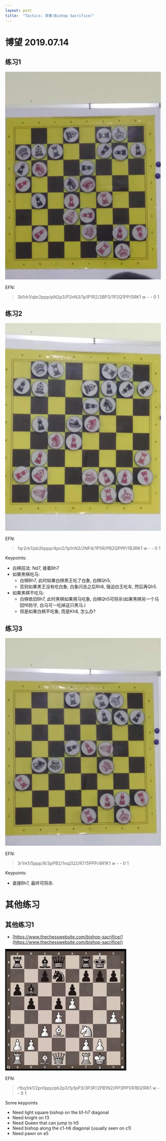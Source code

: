 ```yaml
---
layout: post
title:  "Tactics: 弃象(Bishop Sacrifice)"
---
```


# 博望 2019.07.14

## 练习1

![Bishop Sacrifice, Bowang, Danning, Exercise 01](/asserts/chess/tactics/bishop_sacrifice/bowang_danning_20190714_example_01.jpg)

EFN:

> 3b1rk1/qbr2ppp/pN2p3/P2nN3/1p1P1R2/3BP3/1P2Q1PP/5RK1 w - - 0 1

## 练习2

![Bishop Sacrifice, Bowang, Danning, Exercise 02](/asserts/chess/tactics/bishop_sacrifice/bowang_danning_20190714_example_02.jpg)

EFN:

> 1qr2rk1/pb2bppp/4pn2/1p1nN3/2NP4/1P5R/PB2QPPP/1B3RK1 w - - 0 1

Keypoints:

* 白棋招法: Nd7, 接着Bh7
* 如果黑棋吃马: 
  * 白棋Bh7, 此时如果白棋黑王吃了白象, 白棋Qh5; 
  * 否则如果黑王没有吃白象, 白象闪击之后Rh8, 强迫白王吃车, 然后再Qh5.
* 如果黑棋不吃马: 
  * 白棋依旧Bh7, 此时黑棋如果用马吃象, 白棋Qh5可将杀(如果黑棋另一个马回f6防守, 白马可一吃掉这只黑马.)
  * 但是如果白棋不吃象, 而是Kh8, 怎么办?
  
  
## 练习3

![Bishop Sacrifice, Bowang, Danning, Exercise 03](/asserts/chess/tactics/bishop_sacrifice/bowang_danning_20190714_example_03.jpg)

EFN: 

> 3r1rk1/5ppp/8/3pPB2/1nq2Q2/R7/5PPP/4R1K1 w - - 0 1

Keypoints:

* 直接Bh7, 最终可将杀.

# 其他练习

## 其他练习1

* [https://www.thechesswebsite.com/bishop-sacrifice/](https://www.thechesswebsite.com/bishop-sacrifice/)

![Bishop Sacrifice, Other Exercise 03](/asserts/chess/tactics/bishop_sacrifice/other_exercise_01.jpg)


EFN:

> r1bq1rk1/2pn1ppp/pb2p3/1p1pP3/3P3P/2PB1N2/PP3PP1/R1BQ1RK1 w - - 0 1

Some keypoints 

* Need light square bishop on the b1-h7 diagonal
* Need knight on f3
* Need Queen that can jump to h5
* Need bishop along the c1-h6 diagonal (usually seen on c1)
* Need pawn on e5

